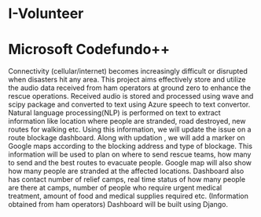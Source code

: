 # I-Volunteer
# Microsoft Codefundo++
Connectivity (cellular/internet) becomes increasingly difficult or disrupted when disasters hit any area. This project aims effectively store and utilize the audio data received from ham operators at ground zero to enhance the rescue operations. Received audio is stored and processed using wave and scipy package and converted to text using Azure speech to text convertor. Natural language processing(NLP) is performed on text to extract information like location where people are stranded, road destroyed, new routes for walking etc. Using this information, we will update the issue on a route blockage dashboard. Along with updation , we will add a marker on Google maps according to the blocking address and type of blockage. This information will be used to plan on where to send rescue teams, how many to send and the best routes to evacuate people. Google map will also show how many people are stranded at the affected locations.
Dashboard also has contact number of relief camps, real time status of how many people are there at camps, number of people who require urgent medical treatment, amount of food and medical supplies required etc. (Information obtained from ham operators) Dashboard will be built using Django. 
